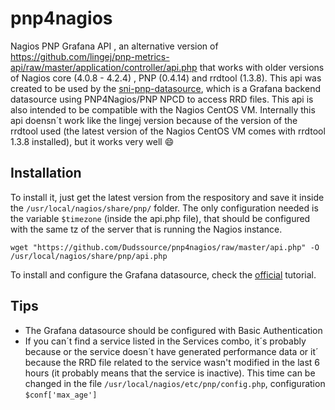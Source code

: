 # pnp4nagios
 Nagios PNP Grafana API , an alternative version of https://github.com/lingej/pnp-metrics-api/raw/master/application/controller/api.php that works with older versions of Nagios core (4.0.8 - 4.2.4) , PNP (0.4.14) and rrdtool (1.3.8).
 This api was created to be used by the [sni-pnp-datasource](https://grafana.com/plugins/sni-pnp-datasource), which is a Grafana backend datasource using PNP4Nagios/PNP NPCD to access RRD files.
 This api is also intended to be compatible with the Nagios CentOS VM.
 Internally this api doensn´t work like the lingej version because of the version of the rrdtool used (the latest version of the Nagios CentOS VM comes with rrdtool 1.3.8 installed), but it works very well :smile:


## Installation

 To install it, just get the latest version from the respository and save it inside the `/usr/local/nagios/share/pnp/` folder. The only configuration needed is the variable `$timezone` (inside the api.php file), that should be configured with the same tz of the server that is running the Nagios instance.

`wget "https://github.com/Dudssource/pnp4nagios/raw/master/api.php" -O /usr/local/nagios/share/pnp/api.php`

To install and configure the Grafana datasource, check the [official](https://grafana.com/plugins/sni-pnp-datasource/installation) tutorial.

## Tips
- The Grafana datasource should be configured with Basic Authentication
- If you can´t find a service listed in the Services combo, it´s probably because or the service doesn´t have generated performance data or it´ because the RRD file related to the service wasn't modified in the last 6 hours (it probably means that the service is inactive). This time can be changed in the file `/usr/local/nagios/etc/pnp/config.php`, configuration `$conf['max_age']`
